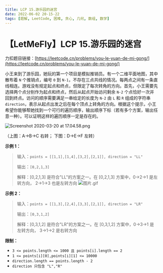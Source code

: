 ```yaml
---
title: LCP 15.游乐园的迷宫
date: 2022-06-02 20-15-22
tags: [题解, LeetCode, 困难, 贪心, 几何, 数组, 数学]
---
```


# 【LetMeFly】LCP 15.游乐园的迷宫

力扣题目链接：[https://leetcode.cn/problems/you-le-yuan-de-mi-gong/](https://leetcode.cn/problems/you-le-yuan-de-mi-gong/)

<p>小王来到了游乐园，她玩的第一个项目是模拟推销员。有一个二维平面地图，其中散布着 <code>N</code> 个推销点，编号 <code>0</code> 到 <code>N-1</code>，不存在三点共线的情况。每两点之间有一条直线相连。游戏没有规定起点和终点，但限定了每次转角的方向。首先，小王需要先选择两个点分别作为起点和终点，然后从起点开始访问剩余 <code>N-2</code> 个点恰好一次并回到终点。访问的顺序需要满足一串给定的长度为 <code>N-2</code> 由 <code>L</code> 和 <code>R</code> 组成的字符串 <code>direction</code>，表示从起点出发之后在每个顶点上转角的方向。根据这个提示，小王希望你能够帮她找到一个可行的遍历顺序，输出顺序下标（若有多个方案，输出任意一种）。可以证明这样的遍历顺序一定是存在的。</p>

<p><img alt="Screenshot 2020-03-20 at 17.04.58.png" src="https://pic.leetcode-cn.com/595b60797d4a461287864a8cd05bba1d3b8760104ff83f43b902fd68477be9c3-Screenshot%202020-03-20%20at%2017.04.58.png" style="max-height:500px" /></p>

<p>（上图：A-&gt;B-&gt;C 右转； 下图：D-&gt;E-&gt;F 左转）</p>

<p><strong>示例 1：</strong></p>

<blockquote>
<p>输入：<code>points = [[1,1],[1,4],[3,2],[2,1]], direction = "LL"</code></p>

<p>输出：<code>[0,2,1,3]</code></p>

<p>解释：[0,2,1,3] 是符合"LL"的方案之一。在 [0,2,1,3] 方案中，0-&gt;2-&gt;1 是左转方向， 2-&gt;1-&gt;3 也是左转方向 <img alt="图片.gif" src="https://pic.leetcode-cn.com/c01c1efc423b916267c2a3a170266c925c368d62afa047c267cc1020970e55d9-%E5%9B%BE%E7%89%87.gif" style="max-height:300px" /></p>
</blockquote>

<p><strong>示例 2：</strong></p>

<blockquote>
<p>输入：<code>points = [[1,3],[2,4],[3,3],[2,1]], direction = "LR"</code></p>

<p>输出：<code>[0,3,1,2]</code></p>

<p>解释：[0,3,1,2] 是符合"LR"的方案之一。在 [0,3,1,2] 方案中，0-&gt;3-&gt;1 是左转方向， 3-&gt;1-&gt;2 是右转方向</p>
</blockquote>

<p><strong>限制：</strong></p>

<ul>
	<li><code>3 &lt;= points.length &lt;= 1000 且 points[i].length == 2</code></li>
	<li><code>1 &lt;= points[i][0],points[i][1] &lt;= 10000</code></li>
	<li><code>direction.length == points.length - 2</code></li>
	<li><code>direction 只包含 "L","R"</code></li>
</ul>


    